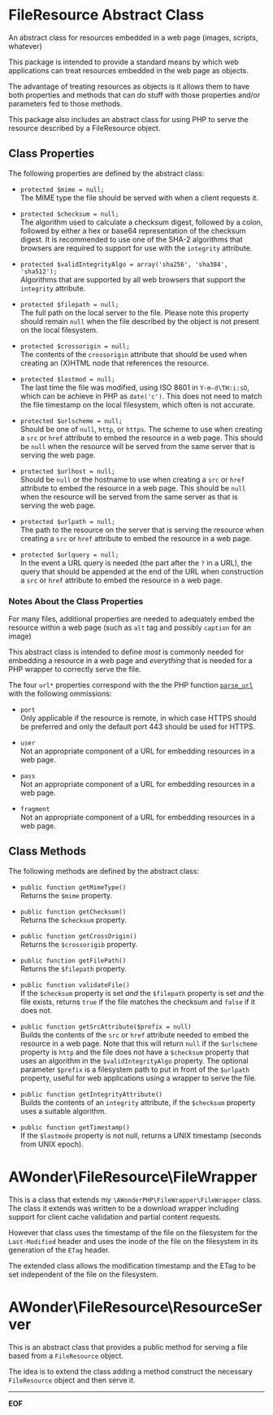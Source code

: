 FileResource Abstract Class
===========================
An abstract class for resources embedded in a web page (images, scripts,
whatever)

This package is intended to provide a standard means by which web applications
can treat resources embedded in the web page as objects.

The advantage of treating resources as objects is it allows them to have both
properties and methods that can do stuff with those properties and/or
parameters fed to those methods.

This package also includes an abstract class for using PHP to serve the
resource described by a FileResource object.


Class Properties
----------------

The following properties are defined by the abstract class:

* `protected $mime = null;`  
  The MIME type the file should be served with when a client requests it.

* `protected $checksum = null;`  
  The algorithm used to calculate a checksum digest, followed by a colon,
  followed by either a hex or base64 representation of the checksum digest. It
  is recommended to use one of the SHA-2 algorithms that browsers are required
  to support for use with the `integrity` attribute.

* `protected $validIntegrityAlgo = array('sha256', 'sha384', 'sha512');`  
  Algorithms that are supported by all web browsers that support the
  `integrity` attribute.

* `protected $filepath = null;`  
  The full path on the local server to the file. Please note this property
  should remain `null` when the file described by the object is not present
  on the local filesystem.

* `protected $crossorigin = null;`  
  The contents of the `crossorigin` attribute that should be used when creating
  an (X)HTML node that references the resource.

* `protected $lastmod = null;`  
  The last time the file was modified, using ISO 8601 in `Y-m-d\TH:i:sO`, which
  can be achieve in PHP as `date('c')`. This does not need to match the file
  timestamp on the local filesystem, which often is not accurate.

* `protected $urlscheme = null;`  
  Should be one of `null`, `http`, or `https`. The scheme to use when creating
  a `src` or `href` attribute to embed the resource in a web page. This should
  be `null` when the resource will be served from the same server that is
  serving the web page.

* `protected $urlhost = null;`  
  Should be `null` or the hostname to use when creating a `src` or `href`
  attribute to embed the resource in a web page. This should be `null` when the
  resource will be served from the same server as that is serving the web page.

* `protected $urlpath = null;`  
  The path to the resource on the server that is serving the resource when
  creating a `src` or `href` attribute to embed the resource in a web page.

* `protected $urlquery = null;`  
  In the event a URL query is needed (the part after the `?` in a URL), the
  query that should be appended at the end of the URL when construction a `src`
  or `href` attribute to embed the resource in a web page.

### Notes About the Class Properties

For many files, additional properties are needed to adequately embed the
resource within a web page (such as `alt` tag and possibly `caption` for an
image)

This abstract class is intended to define *most* is commonly needed for
embedding a resource in a web page and *everything* that is needed for a PHP
wrapper to correctly serve the file.

The four `url*` properties correspond with the the PHP function
[`parse_url`](http://php.net/manual/en/function.parse-url.php) with the
following ommissions:

* `port`  
  Only applicable if the resource is remote, in which case HTTPS should be
  preferred and only the default port 443 should be used for HTTPS.

* `user`  
  Not an appropriate component of a URL for embedding resources in a web page.

* `pass`  
  Not an appropriate component of a URL for embedding resources in a web page.

* `fragment`  
  Not an appropriate component of a URL for embedding resources in a web page.


Class Methods
-------------

The following methods are defined by the abstract class:

* `public function getMimeType()`  
  Returns the `$mime` property.

* `public function getChecksum()`  
  Returns the `$checksum` property.

* `public function getCrossOrigin()`  
  Returns the `$crossorigib` property.

* `public function getFilePath()`  
  Returns the `$filepath` property.

* `public function validateFile()`  
  If the `$checksum` property is set *and* the `$filepath` property is set
  *and* the file exists, returns `true` if the file matches the checksum and
  `false` if it does not.

* `public function getSrcAttribute($prefix = null)`  
  Builds the contents of the `src` or `href` attribute needed to embed the
  resource in a web page. Note that this will return `null` if the `$urlscheme`
  property is `http` and the file does not have a `$checksum` property that
  uses an algorithm in the `$validIntegrityAlgo` property. The optional
  parameter `$prefix` is a filesystem path to put in front of the `$urlpath`
  property, useful for web applications using a wrapper to serve the file.

* `public function getIntegrityAttribute()`  
  Builds the contents of an `integrity` attribute, if the `$checksum` property
  uses a suitable algorithm.

* `public function getTimestamp()`  
  If the `$lastmode` property is not null, returns a UNIX timestamp (seconds
  from UNIX epoch).



AWonder\FileResource\FileWrapper
================================

This is a class that extends my `\AWonderPHP\FileWrapper\FileWrapper` class.
The class it extends was written to be a download wrapper including support
for client cache validation and partial content requests.

However that class uses the timestamp of the file on the filesystem for the
`Last-Modified` header and uses the inode of the file on the filesystem in
its generation of the `ETag` header.

The extended class allows the modification timestamp and the ETag to be set
independent of the file on the filesystem.



AWonder\FileResource\ResourceServer
===================================

This is an abstract class that provides a public method for serving a file
based from a `FileResource` object.

The idea is to extend the class adding a method construct the necessary
`FileResource` object and then serve it.

-----------------------------------
__EOF__
